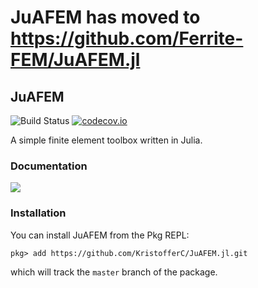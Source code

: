# JuAFEM has moved to https://github.com/Ferrite-FEM/JuAFEM.jl



## JuAFEM

![Build Status](https://github.com/KristofferC/JuAFEM.jl/workflows/CI/badge.svg?event=push)
[![codecov.io](http://codecov.io/github/KristofferC/JuAFEM.jl/coverage.svg?branch=master)](http://codecov.io/github/KristofferC/JuAFEM.jl?branch=master)

A simple finite element toolbox written in Julia.

### Documentation

[![][docs-dev-img]][docs-dev-url]

### Installation
You can install JuAFEM from the Pkg REPL:
```
pkg> add https://github.com/KristofferC/JuAFEM.jl.git
```
which will track the `master` branch of the package.


[docs-dev-img]: https://img.shields.io/badge/docs-dev-blue.svg
[docs-dev-url]: http://kristofferc.github.io/JuAFEM.jl/dev/
